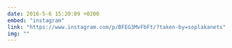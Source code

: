 ```yaml
---
date: 2016-5-6 15:20:09 +0200
embed: "instagram"
link: "https://www.instagram.com/p/BFEG3MvFbFt/?taken-by=soplakanets"
img: ""
---
```

